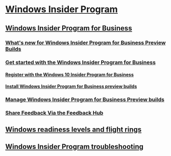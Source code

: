 # [Windows Insider Program](https://docs.microsoft.com/en-us/windows-insider/)
## [Windows Insider Program for Business](index.md)
### [What's new for Windows Insider Program for Business Preview Builds](wip-4-biz-whats-new.md)
### [Get started with the Windows Insider Program for Business](wip-4-biz-get-started.md)
#### [Register with the Windows 10 Insider Program for Business](wip-4-biz-register.md)
#### [Install Windows Insider Program for Business preview builds](wip-4-biz-install.md)
### [Manage Windows Insider Program for Business Preview builds](wip-4-biz-manage-builds.md)
### [Share Feedback Via the Feedback Hub](wip-4-biz-feedback-hub.md)
## [Windows readiness levels and flight rings](wip-4-biz-flight-levels-and-rings.md)
## [Windows Insider Program troubleshooting](wip-4-biz-troubleshooting.md)

